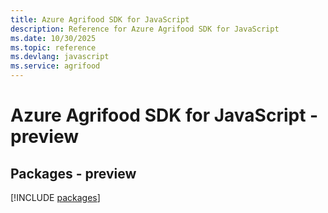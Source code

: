 ```yaml
---
title: Azure Agrifood SDK for JavaScript
description: Reference for Azure Agrifood SDK for JavaScript
ms.date: 10/30/2025
ms.topic: reference
ms.devlang: javascript
ms.service: agrifood
---
```

# Azure Agrifood SDK for JavaScript - preview
## Packages - preview
[!INCLUDE [packages](agrifood-index.md)]